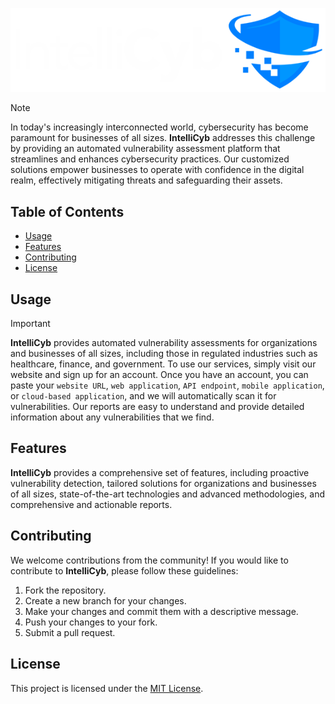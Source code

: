 ![IntelliCyb](https://github.com/IntelliCyb/.github/blob/main/profile/logo-white.png)

> [!NOTE]
> In today's increasingly interconnected world, cybersecurity has become paramount for businesses of all sizes. **IntelliCyb** addresses this challenge by providing an automated vulnerability assessment platform that streamlines and enhances cybersecurity practices. Our customized solutions empower businesses to operate with confidence in the digital realm, effectively mitigating threats and safeguarding their assets.

## Table of Contents

- [Usage](#usage)
- [Features](#features)
- [Contributing](#contributing)
- [License](#license)

## Usage

> [!IMPORTANT]
> **IntelliCyb** provides automated vulnerability assessments for organizations and businesses of all sizes, including those in regulated industries such as healthcare, finance, and government. To use our services, simply visit our website and sign up for an account. Once you have an account, you can paste your `website URL`, `web application`, `API endpoint`, `mobile application`, or `cloud-based application`, and we will automatically scan it for vulnerabilities. Our reports are easy to understand and provide detailed information about any vulnerabilities that we find.

## Features

**IntelliCyb** provides a comprehensive set of features, including proactive vulnerability detection, tailored solutions for organizations and businesses of all sizes, state-of-the-art technologies and advanced methodologies, and comprehensive and actionable reports.

## Contributing

We welcome contributions from the community! If you would like to contribute to **IntelliCyb**, please follow these guidelines:

1. Fork the repository.
2. Create a new branch for your changes.
3. Make your changes and commit them with a descriptive message.
4. Push your changes to your fork.
5. Submit a pull request.

## License

This project is licensed under the [MIT License](https://opensource.org/licenses/MIT).
